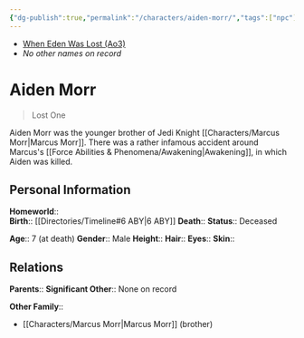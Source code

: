 ```yaml
---
{"dg-publish":true,"permalink":"/characters/aiden-morr/","tags":["npc"]}
---
```


- [When Eden Was Lost (Ao3)](https://archiveofourown.org/works/19334440/chapters/45992584)
- *No other names on record*
# Aiden Morr
>Lost One

Aiden Morr was the younger brother of Jedi Knight [[Characters/Marcus Morr\|Marcus Morr]]. There was a rather infamous accident around Marcus's [[Force Abilities & Phenomena/Awakening\|Awakening]], in which Aiden was killed.
## Personal Information

**Homeworld**::  
**Birth**::  [[Directories/Timeline#6 ABY\|6 ABY]]
**Death**:: 
**Status**::  Deceased

**Age**::  7 (at death)
**Gender**::  Male
**Height**:: 
**Hair**:: 
**Eyes**:: 
**Skin**:: 
## Relations

**Parents**:: 
**Significant Other**::  None on record

**Other Family**::
- [[Characters/Marcus Morr\|Marcus Morr]] (brother)


